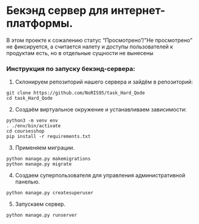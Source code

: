 # Бекэнд сервер для интернет-платформы.
В этом проекте к сожалению статус “Просмотрено”/”Не просмотрено” не фиксируется, а считается налету и доступы пользователей к продуктам есть, но в отдельные сущности не вынесены
### Инструкция по запуску бекэнд-сервера: ### 
  1. Склонируем репозиторий нашего сервера и зайдём в репозиторий:
  ```
  git clone https://github.com/NoRIS95/task_Hard_Qode
  cd task_Hard_Qode
  ```
  2. Создаём виртуальное окружение и устанавливаем зависимости:
  ```
  python3 -m venv env
  . ./env/bin/activate
  cd coursesshop
  pip install -r requirements.txt
  ```
  3. Применяем миграции.
  ```
  python manage.py makemigrations 
  python manage.py migrate
  ```
  4. Создаем суперпользователя для управления административной панелью.
  ```
  python manage.py createsuperuser
  ```
  5. Запускаем сервер.
  ```
  python manage.py runserver
  ```
